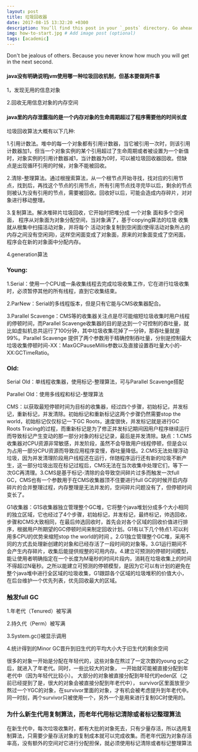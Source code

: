 ```yaml
---
layout: post
title: 垃圾回收器
date: 2017-08-15 13:32:20 +0300
description: You’ll find this post in your `_posts` directory. Go ahead and edit it and re-build the site to see your changes. # Add post description (optional)
img: how-to-start.jpg # Add image post (optional)
tags: [academic]
---
```

Don't be jealous of others. Because you never know how much you will get in the next second. 

#### java没有明确说明jvm使用哪一种垃圾回收机制，但基本要做两件事  

1，发现无用的信息对象  

2.回收无用信息对象的内存空间

#### java里的内存泄露指的是一个内存对象的生命周期超过了程序需要他的时间长度

垃圾回收算法大概有以下几种:

1.引用计数法。堆中的每一个对象都有引用计数器，当它被引用一次时，则该引用计数器加1，但当一个对象实例的某个引用超过了生命周期或者被设置为一个新值时，对象实例的引用计数器减1，当计数器为0时，可以被垃圾回收器回收。但缺点是出现循环引用的时候，对象不能被回收。

2.清除-整理算法。通过根搜索算法，从一个根节点开始寻找，找对应的引用节点，找到后，再找这个节点的引用节点，所有引用节点找寻完毕以后，剩余的节点则被认为没有引用的节点，需要被回收。回收好以后，可能会造成内存碎片，对对象进行移动整理。

3.复制算法。解决堆碎片垃圾回收，它开始时把堆分成 一个对象 面和多个空闲面， 程序从对象面为对象分配空间，当对象满了，基于copying算法的垃圾 收集就从根集中扫描活动对象，并将每个 活动对象复制到空闲面(使得活动对象所占的内存之间没有空闲洞)，这样空闲面变成了对象面，原来的对象面变成了空闲面，程序会在新的对象面中分配内存。

4.generation算法

### Young:

1.Serial：使用一个CPU或一条收集线程去完成垃圾收集工作，它在进行垃圾收集时，必须暂停其他的所有线程，直到它收集结束。

2.ParNew：Serial的多线程版本，但是只有它能与CMS收集器配合。

3.Parallel Scavenge：CMS等的收集器关注点是尽可能缩短垃圾收集时用户线程的停顿时间，而Parallel Scavenge收集器的目的是达到一个可控制的吞吐量，就比如虚拟机总共运行了100分钟，其中垃圾收集花掉了一分钟，那吞吐量就是99%。Parallel Scavenge 提供了两个参数用于精确控制吞吐量，分别是控制最大垃圾收集停顿时间-XX：MaxGCPauseMillis参数以及直接设置吞吐量大小的-XX:GCTimeRatio。

### Old:
Serial Old：单线程收集器，使用标记-整理算法，可与Parallel Scavenge搭配

Parallel Old：使用多线程和标记-整理算法

CMS：以获取最短停顿时间为目标的收集器，经过四个步骤，初始标记，并发标记，重新标记，并发清除。初始标记和重新标记这两个步骤仍然需要stop the world，初始标记仅仅标记一下GC Roots，速度很快，并发标记就是进行GC Roots Tracing的过程，而重新标记是为了修正并发标记期间因用户程序继续运行而导致标记产生变动的那一部分对象的标记记录，最后是并发清除。缺点：1.CMS收集器对CPU资源非常敏感，并发阶段，虽然不会导致用户线程停顿，但是会以为占用一部分CPU资源而导致应用程序变慢，吞吐量降低。2.CMS无法处理浮动垃圾，因为并发清理阶段用户线程还在运行，伴随程序运行还有新的垃圾不断产生，这一部分垃圾出现在标记过程后，CMS无法在当次收集中处理它们，等下一次GC再清理。3.CMS是基于标记-清除的会导致空间碎片过多而触发一次full GC，CMS也有一个参数用于在CMS收集器顶不住要进行full GC的时候开启内存碎片的合并整理过程，内存整理是无法并发的，空间碎片问题没有了，但停顿时间变长了。

G1收集器：G1S收集器独立管理整个GC堆，它将整个java堆划分成多个大小相同的独立区域，它也经过了4个步骤，初始标记，并发标记，最终标记，帅选回收，步骤和CMS大致相同，在最后帅选回收时，首先会对各个区域的回收价值进行排序，根据用户所期望的GC停顿时间来制定回收计划。G1有以下几个特点1.可以利用多CPU的优势来缩短stop the world的时间 。2.G1独立管理整个GC堆，采用不同的方式去处理新创建的对象和已经存活了一段时间的对象等。3.G1运行期间不会产生内存碎片，收集后能提供规整的可用内存。4.建立可预测的停顿时间模型，能让使用者明确指定在一个长度为M毫秒的时间片段内，消耗在垃圾收集上的时间不得超过N毫秒。之所以能建立可预测的停顿模型，是因为它可以有计划的避免在整个java堆中进行全区域的垃圾收集，G1跟踪各个区域的垃圾堆积的价值大小，在后台维护一个优先列表，优先回收最大的区域。

### 触发full GC

1.年老代（Tenured）被写满

2.持久代（Perm）被写满

3.System.gc()被显示调用

4.统计得到的Minor GC晋升到旧生代的平均大小大于旧生代的剩余空间

很多的对象一开始是分配在年轻代的，这些对象在熬过了一定次数的young gc之后，就进入了年老代。同时，一些比较大的对象，
一开始就可能被直接分配到年老代中（因为年轻代比较小）。
大部分的对象被直接分配到年轻代的eden区（之前已经提到了是，很大的对象会被直接分配到年老代中），
survivor区里面放至少熬过一个YGC的对象，在survivor里面的对象，才有机会被考虑提升到年老代中。
同一时刻，两个survivor只被使用一个，另外一个是用来进行复制GC时使用的。

### 为什么新生代用复制算法，而老年代用标记清除或者标记整理算法
在新生代中，每次垃圾收集时，都有大批的对象死去，只有少量存活，所以选用复制算法，只需要少量存活对象的复制成本就可以完成收集。而老年代因为对象存活率高，没有额外的空间对它进行分配担保，就必须使用标记清除或者标记整理算法